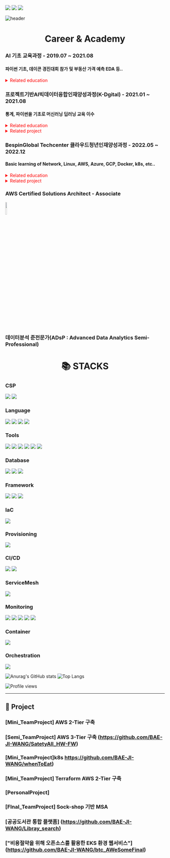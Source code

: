 <!-- 메일,링크드인 배지 -->
<a href="mailto:01140114mjp@donga.ac.kr"><img src="https://img.shields.io/badge/01140114mjp@donga.ac.kr-EA4335?style=for-the-badge&logo=Gmail&logoColor=white"></a>
<a href="https://www.notion.so/Park-Minjoo-589cec5a432346a69849dd526975c410?pvs=4"><img src="https://img.shields.io/badge/Notion-000000?style=for-the-badge&logo=Notion&logoColor=white"></a>
<a href="https://www.linkedin.com/in/minjoo-park-21974525b/"><img src="https://img.shields.io/badge/Minjoo Park-0A66C2?style=for-the-badge&logo=LinkedIn&logoColor=white"></a>

<!-- 이름 -->
![header](https://capsule-render.vercel.app/api?type=waving&color=87CEEB&height=250&section=header&text=MINJOO%20PARK&fontSize=90&animation=fadeIn&fontAlignY=38&desc=%20&descAlignY=62&descAlign=62)

<div align=center><h1>Career & Academy</h1></div>

<h3>AI 기초 교육과정 - 2019.07 ~ 2021.08</h3> 
<h4>파이썬 기초, 데이콘 경진대회 참가 및 부동산 가격 예측 EDA 등..</h4>
<details>
  <summary style="color:red">Related education</summary>
  <div markdown="1">
    <a href="https://github.com/flowof/AIbasicCLUB">Git</a>
  </div>
</details>
  
<h3>프로젝트기반AI빅데이터융합인재양성과정(K-Dgital) - 2021.01 ~ 2021.08</h3>
<h4>통계, 파이썬을 기초로 머신러닝 딥러닝 교육 이수</h4>
<details>
  <summary style="color:red">Related education</summary>
  <div markdown="1">
  <ul>
    <li><div><a href="https://github.com/flowof/KDT-statistics">통계Git</a></div>
    </li>
    <li>
      <div><a href="https://github.com/flowof/KDT-numpy_pandas">넘파이&판다스Git</a></div>
    </li>
    <li>
      <div><a href="https://github.com/flowof/KDT-ML">머신러닝Git</a></div>
    </li>
    <li><div><a href="https://github.com/flowof/KDT-DL">딥러닝Git</a></div>
    </li>
  </ul>
  </div>
</details>
<details>
  <summary style="color:red">Related project</summary>
  <div markdown="1">
  <ul>
    <li><div><a href="~~~">웹툰다이어리</a></div>
    </li>
    <li>
      <div><a href="~~~~">견종탐지</a></div>
    </li>
  </ul>
  </div>
</details>

<h3>BespinGlobal Techcenter 클라우드청년인재양성과정 - 2022.05 ~ 2022.12</h3> 
<h4>Basic learning of Network, Linux, AWS, Azure, GCP, Docker, k8s, etc..</h4>
<details>
  <summary style="color:red">Related education</summary>
  <div markdown="1">
<details>
  <summary style="color:red">Related education</summary>
  <div markdown="1">
    <a href="~~~~">Spring petclinic 3Tier</a>(AWS 3TIer)
  </div>
  <div markdown="1">
    <a href="~~~~">EKS environment website using open source to reduce costs</a>(AWS EKS Cluster)
  </div>
  </ul>
  </div>
</details>
<details>
  <summary style="color:red">Related project</summary>
  <div markdown="1">
    <a href="~~~~">Spring petclinic 3Tier</a>(AWS 3TIer)
  </div>
  <div markdown="1">
    <a href="~~~~">EKS environment website using open source to reduce costs</a>(AWS EKS Cluster)
  </div>
</details>



<!-- 자격증 -->
<!--
<div align=center><h1>Certificate</h1></div>
<h3>Microsoft Certified: Azure Fundamentals</h3> 

![microsoft-certified-azure-fundamentals (2)](https://user-images.githubusercontent.com/59479926/200098689-3f259eab-bb40-4d0e-9461-2e01c57e6208.png)
-->
<h3>AWS Certified Solutions Architect - Associate</h3> 

<img width="10%" src="https://user-images.githubusercontent.com/99170756/218972278-0805f1ce-438c-43cd-aedd-a7dd3d1a978e.png"/>

<h3>데이터분석 준전문가(ADsP : Advanced Data Analytics Semi-Professional)</h3> 

<div align=center><h1>📚 STACKS</h1></div>

### CSP

<img src="https://img.shields.io/badge/Amazon AWS-232F3E?style=for-the-badge&logo=Amazon AWS&logoColor=white"> <!--aws-->
<img src="https://img.shields.io/badge/Microsoft Azure-0078D4?style=for-the-badge&logo=Microsoft Azure&logoColor=white"> <!--azure-->

### Language

<img src="https://img.shields.io/badge/c-007396?style=for-the-badge&logo=c&logoColor=white">  <!--c-->
<img src="https://img.shields.io/badge/Rust-000000?style=for-the-badge&logo=Rust&logoColor=white">  <!--rust-->
<img src="https://img.shields.io/badge/c%23-007396?style=for-the-badge&logo=Csharp&logoColor=white">  <!--c#-->
<img src="https://img.shields.io/badge/JAVA-6DB33F?style=for-the-badge&logo=java&logoColor=white">  <!--자바-->

### Tools

<img src="https://img.shields.io/badge/Visual Studio Code-007ACC?style=for-the-badge&logo=Visual Studio Code&logoColor=white"> <!--vscode-->
<img src="https://img.shields.io/badge/Arduino IDE-00979D?style=for-the-badge&logo=Arduino&logoColor=white"> <!--arduinoIDE-->
<img src="https://img.shields.io/badge/Visual Studio-5C2D91?style=for-the-badge&logo=Visual Studio&logoColor=white"> <!--vs-->
<img src="https://img.shields.io/badge/Eclipse IDE-2C2255?style=for-the-badge&logo=Eclipse IDE&logoColor=white"> <!--eclipse-->
<img src="https://img.shields.io/badge/Android Studio-3DDC84?style=for-the-badge&logo=Android Studio&logoColor=white"> <!--androidstudio-->
<img src="https://img.shields.io/badge/AutoCad-007396?style=for-the-badge&logo=Autodesk&logoColor=white">  <!--오토캐드-->


### Database

<img src="https://img.shields.io/badge/oracle-F80000?style=for-the-badge&logo=oracle&logoColor=white">  <!--oracle-->
<img src="https://img.shields.io/badge/mysql-4479A1?style=for-the-badge&logo=mysql&logoColor=white">  <!--mysql-->
<img src="https://img.shields.io/badge/Microsoft SQL Server-CC2927?style=for-the-badge&logo=Microsoft SQL Server&logoColor=white">  <!--mssql-->

### Framework

<!-- <img src="https://img.shields.io/badge/apache tomcat-F8DC75?style=for-the-badge&logo=apachetomcat&logoColor=white"> <!--apachetomcat--> 
<img src="https://img.shields.io/badge/Spring-6DB33F?style=for-the-badge&logo=Spring&logoColor=white">  <!--spring-->
<img src="https://img.shields.io/badge/.NET winform-512BD4?style=for-the-badge&logo=.NET&logoColor=white">  <!--.Net -->
<img src="https://img.shields.io/badge/Android-3DDC84?style=for-the-badge&logo=Android&logoColor=white">  <!--android-->

### IaC
<img src="https://img.shields.io/badge/Terraform-7B42BC?style=for-the-badge&logo=Terraform&logoColor=white">  <!--terraform-->

### Provisioning
<img src="https://img.shields.io/badge/Ansible-EE0000?style=for-the-badge&logo=Ansible&logoColor=white">  <!--ansible-->

### CI/CD
<img src="https://img.shields.io/badge/Jenkins-D24939?style=for-the-badge&logo=Jenkins&logoColor=white">  <!--jenkins-->
<img src="https://img.shields.io/badge/ArgoCD-EF7B4D?style=for-the-badge&logo=Argo&logoColor=white">  <!--argocd-->

### ServiceMesh
<img src="https://img.shields.io/badge/Istio-466BB0?style=for-the-badge&logo=Istio&logoColor=white">  <!--Istio-->

### Monitoring
<img src="https://img.shields.io/badge/Prometheus-E6522C?style=for-the-badge&logo=Prometheus&logoColor=white">  <!--Prometheus-->
<img src="https://img.shields.io/badge/Grafana-F46800?style=for-the-badge&logo=Grafana&logoColor=white">  <!--Grafana-->
<img src="https://img.shields.io/badge/Fluentd-0E83C8?style=for-the-badge&logo=Fluentd&logoColor=white">  <!--Fluentd-->
<img src="https://img.shields.io/badge/Elasticsearch-005571?style=for-the-badge&logo=Elasticsearch&logoColor=white">  <!--Elasticsearch-->
<img src="https://img.shields.io/badge/Kibana-005571?style=for-the-badge&logo=Kibana&logoColor=white">  <!--Kibana-->

### Container
<img src="https://img.shields.io/badge/Docker-2496ED?style=for-the-badge&logo=Docker&logoColor=white">  <!--Docker-->

### Orchestration
<img src="https://img.shields.io/badge/Kubernetes-326CE5?style=for-the-badge&logo=Kubernetes&logoColor=white">  <!--k8s-->

![Anurag's GitHub stats](https://github-readme-stats.vercel.app/api?username=flowof&show_icons=true&theme=tokyonight)
![Top Langs](https://github-readme-stats.vercel.app/api/top-langs/?username=flowof&layout=compact&theme=tokyonight)


![Profile views](https://gpvc.arturio.dev/flowof)  

----

## 🔭 Project

### [Mini_TeamProject] AWS 2-Tier 구축
### [Semi_TeamProject] AWS 3-Tier 구축 (https://github.com/BAE-JI-WANG/SatetyAll_HW-FW)
### [Mini_TeamProject]k8s https://github.com/BAE-JI-WANG/whenToEat)
### [Mini_TeamProject] Terraform AWS 2-Tier 구축
### [PersonalProject] 
### [FInal_TeamProject] Sock-shop 기반 MSA
### [공공도서관 통합 플랫폼] (https://github.com/BAE-JI-WANG/Libray_search)

### ["비용절약을 위해 오픈소스를 활용한 EKS 환경 웹서비스"] (https://github.com/BAE-JI-WANG/btc_AWeSomeFinal)



<!--
- 🔭 I’m currently working on ...
- 🌱 I’m currently learning ...
- 👯 I’m looking to collaborate on ...
- 🤔 I’m looking for help with ...
- 💬 Ask me about ...
- 📫 How to reach me: ...
- 😄 Pronouns: ...
- ⚡ Fun fact: ...
-->
